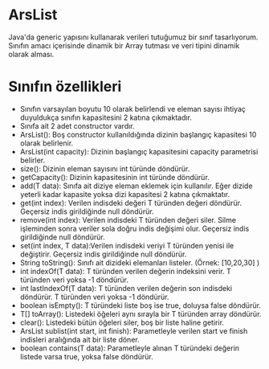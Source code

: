 # ArsList

Java'da generic yapısını kullanarak verileri tutuğumuz bir sınıf tasarlıyorum.
Sınıfın amacı içerisinde dinamik bir Array tutması ve veri tipini dinamik olarak alması.

# Sınıfın özellikleri
- Sınıfın varsayılan boyutu 10 olarak belirlendi ve eleman sayısı ihtiyaç duyuldukça sınıfın kapasitesini 2 katına çıkmaktadır.
- Sınıfa ait 2 adet constructor vardır.
- ArsList(): Boş constructor kullanıldığında dizinin başlangıç kapasitesi 10 olarak belirlenir.
- ArsList(int capacity): Dizinin başlangıç kapasitesini capacity parametrisi belirler.
- size(): Dizinin eleman sayısını int türünde döndürür.
- getCapacity(): Dizinin kapasitesinin int türünde döndürür.
- add(T data): Sınıfa ait diziye eleman eklemek için kullanılır. Eğer dizide yeterli kadar kapasite yoksa dizi kapasitesi 2 katına çıkmaktatır.
- get(int index): Verilen indisdeki değeri T türünden değeri döndürür. Geçersiz indis girildiğinde null döndürür.
- remove(int index): Verilen indisdeki T türünden değeri siler. Silme işleminden sonra veriler sola doğru indis değişimi olur. Geçersiz indis girildiğinde null döndürür.
- set(int index, T data):Verilen indisdeki veriyi T türünden yenisi ile değiştirir.  Geçersiz indis girildiğinde null döndürür.
- String toString(): Sınıfı ait dizideki elemanları listeler. (Örnek: [10,20,30] )
- int indexOf(T data): T türünden verilen değerin indeksini verir. T türünden veri yoksa -1 döndürür.
- int lastIndexOf(T data): T türünden verilen değerin son indisdeki döndürür. T türünden veri yoksa -1 döndürür.
- boolean isEmpty(): T türündeki liste boş ise true, doluysa false döndürür.
- T[] toArray():  Listedeki öğeleri aynı sırayla bir T türünden array döndürür.
- clear(): Listedeki bütün öğeleri siler, boş bir liste haline getirir.
- ArsList<T> sublist(int start, int finish): Parametleyle verilen start ve finish indisleri aralığında ait bir liste döner.
 - boolean contains(T data): Parametleyle alınan T türündeki değerin listede varsa true, yoksa false döndürür. 
